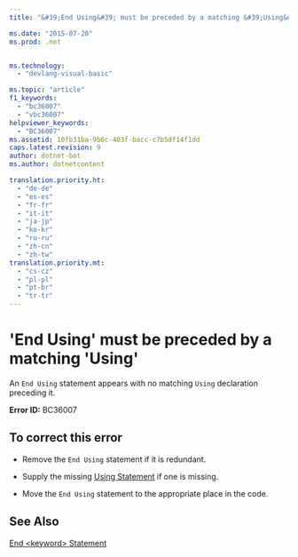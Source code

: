 ```yaml
---
title: "&#39;End Using&#39; must be preceded by a matching &#39;Using&#39;"

ms.date: "2015-07-20"
ms.prod: .net


ms.technology: 
  - "devlang-visual-basic"

ms.topic: "article"
f1_keywords: 
  - "bc36007"
  - "vbc36007"
helpviewer_keywords: 
  - "BC36007"
ms.assetid: 10fb31ba-9b6c-403f-bacc-c7b5df14f1dd
caps.latest.revision: 9
author: dotnet-bot
ms.author: dotnetcontent

translation.priority.ht: 
  - "de-de"
  - "es-es"
  - "fr-fr"
  - "it-it"
  - "ja-jp"
  - "ko-kr"
  - "ru-ru"
  - "zh-cn"
  - "zh-tw"
translation.priority.mt: 
  - "cs-cz"
  - "pl-pl"
  - "pt-br"
  - "tr-tr"
---
```

# &#39;End Using&#39; must be preceded by a matching &#39;Using&#39;
An `End Using` statement appears with no matching `Using` declaration preceding it.  
  
 **Error ID:** BC36007  
  
## To correct this error  
  
-   Remove the `End Using` statement if it is redundant.  
  
-   Supply the missing [Using Statement](../../visual-basic/language-reference/statements/using-statement.md) if one is missing.  
  
-   Move the `End Using` statement to the appropriate place in the code.  
  
## See Also  
 [End \<keyword> Statement](../../visual-basic/language-reference/statements/end-keyword-statement.md)
